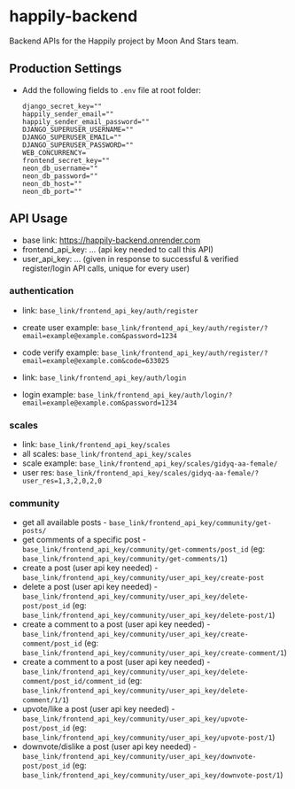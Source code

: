 # happily-backend

Backend APIs for the Happily project by Moon And Stars team.

## Production Settings

- Add the following fields to `.env` file at root folder:
  ```
  django_secret_key=""
  happily_sender_email=""
  happily_sender_email_password=""
  DJANGO_SUPERUSER_USERNAME=""
  DJANGO_SUPERUSER_EMAIL=""
  DJANGO_SUPERUSER_PASSWORD=""
  WEB_CONCURRENCY=
  frontend_secret_key=""
  neon_db_username=""
  neon_db_password=""
  neon_db_host=""
  neon_db_port=""
  ```

## API Usage

- base link: https://happily-backend.onrender.com
- frontend_api_key: ... (api key needed to call this API)
- user_api_key: ... (given in response to successful & verified register/login API calls, unique for every user)

### authentication

- link: `base_link/frontend_api_key/auth/register`
- create user example: `base_link/frontend_api_key/auth/register/?email=example@example.com&password=1234`
- code verify example: `base_link/frontend_api_key/auth/register/?email=example@example.com&code=633025`

- link: `base_link/frontend_api_key/auth/login`
- login example: `base_link/frontend_api_key/auth/login/?email=example@example.com&password=1234`

### scales

- link: `base_link/frontend_api_key/scales`
- all scales: `base_link/frontend_api_key/scales`
- scale example: `base_link/frontend_api_key/scales/gidyq-aa-female/`
- user res: `base_link/frontend_api_key/scales/gidyq-aa-female/?user_res=1,3,2,0,2,0`

### community

- get all available posts - `base_link/frontend_api_key/community/get-posts/`
- get comments of a specific post - `base_link/frontend_api_key/community/get-comments/post_id` (eg: `base_link/frontend_api_key/community/get-comments/1`)
- create a post (user api key needed) - `base_link/frontend_api_key/community/user_api_key/create-post`
- delete a post (user api key needed) - `base_link/frontend_api_key/community/user_api_key/delete-post/post_id` (eg: `base_link/frontend_api_key/community/user_api_key/delete-post/1`)
- create a comment to a post (user api key needed) - `base_link/frontend_api_key/community/user_api_key/create-comment/post_id` (eg: `base_link/frontend_api_key/community/user_api_key/create-comment/1`)
- create a comment to a post (user api key needed) - `base_link/frontend_api_key/community/user_api_key/delete-comment/post_id/comment_id` (eg: `base_link/frontend_api_key/community/user_api_key/delete-comment/1/1`)
- upvote/like a post (user api key needed) - `base_link/frontend_api_key/community/user_api_key/upvote-post/post_id` (eg: `base_link/frontend_api_key/community/user_api_key/upvote-post/1`)
- downvote/dislike a post (user api key needed) - `base_link/frontend_api_key/community/user_api_key/downvote-post/post_id` (eg: `base_link/frontend_api_key/community/user_api_key/downvote-post/1`)

